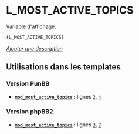 # L_MOST_ACTIVE_TOPICS


Variable d'affichage.

```html
{L_MOST_ACTIVE_TOPICS}
```

[*Ajouter une description*](https://fa-tvars.appspot.com/var/L_MOST_ACTIVE_TOPICS)

## Utilisations dans les templates

### Version PunBB
* __[`mod_most_active_topics`](../tpl/var/punbb/mod_most_active_topics.md#readme) :__ lignes [`2`](../tpl/src/punbb/mod_most_active_topics.tpl#L2), [`4`](../tpl/src/punbb/mod_most_active_topics.tpl#L4)

### Version phpBB2
* __[`mod_most_active_topics`](../tpl/var/subsilver/mod_most_active_topics.md#readme) :__ lignes [`3`](../tpl/src/subsilver/mod_most_active_topics.tpl#L3), [`7`](../tpl/src/subsilver/mod_most_active_topics.tpl#L7)